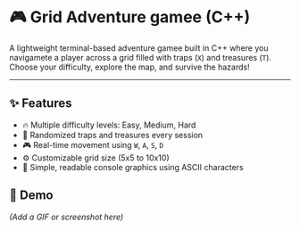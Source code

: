 # 🎮 Grid Adventure gamee (C++)

A lightweight terminal-based adventure gamee built in C++ where you navigamete a player across a grid filled with traps (`X`) and treasures (`T`). Choose your difficulty, explore the map, and survive the hazards!


---
## ✨ Features

- 🔥 Multiple difficulty levels: Easy, Medium, Hard
- 🧭 Randomized traps and treasures every session
- 🎮 Real-time movement using `W`, `A`, `S`, `D`
- ⚙️ Customizable grid size (5x5 to 10x10)
- 🧱 Simple, readable console graphics using ASCII characters


## 🎥 Demo

*(Add a GIF or screenshot here)*

